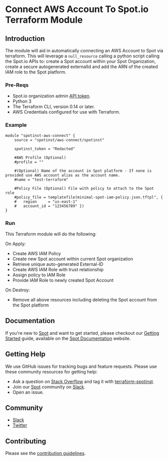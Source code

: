 # Connect AWS Account To Spot.io Terraform Module

## Introduction
The module will aid in automatically connecting an AWS Account to Spot via terraform.  This will leverage a `null_resource` calling a python script calling the Spot.io APIs to: create a Spot account within your Spot Organization, create a secure autogenerated externalId and add the ARN of the created IAM role to the Spot platform. 

### Pre-Reqs
* Spot.io organization admin [API token](https://docs.spot.io/administration/api/create-api-token).
* Python 3
* The Terraform CLI, version 0.14 or later.
* AWS Credentials configured for use with Terraform.

### Example
```hcl
module "spotinst-aws-connect" {
    source = "spotinst/aws-connect/spotinst"

    spotinst_token = "Redacted"
  
    #AWS Profile (Optional)
    #profile = ""

    #(Optional) Name of the account in Spot platform - If none is provided use AWS account alias as the account name.
    #name = "test-terraform"

    #Policy File (Optional) File with policy to attach to the Spot role
    #policy_file = templatefile(minimal-spot-iam-policy.json.tftpl", {
    #   region     = "us-east-1"
    #   account_id = "123456789" })
}
```

### Run
This Terraform module will do the following:

On Apply:
* Create AWS IAM Policy 
* Create new Spot account within current Spot organization
* Retrieve unique auto-generated External-ID 
* Create AWS IAM Role with trust relationship
* Assign policy to IAM Role
* Provide IAM Role to newly created Spot Account
  

On Destroy:
* Remove all above resources including deleting the Spot account from the Spot platform

## Documentation

If you're new to [Spot](https://spot.io/) and want to get started, please checkout our [Getting Started](https://docs.spot.io/connect-your-cloud-provider/) guide, available on the [Spot Documentation](https://docs.spot.io/) website.

## Getting Help

We use GitHub issues for tracking bugs and feature requests. Please use these community resources for getting help:

- Ask a question on [Stack Overflow](https://stackoverflow.com/) and tag it with [terraform-spotinst](https://stackoverflow.com/questions/tagged/terraform-spotinst/).
- Join our [Spot](https://spot.io/) community on [Slack](http://slack.spot.io/).
- Open an issue.

## Community

- [Slack](http://slack.spot.io/)
- [Twitter](https://twitter.com/spot_hq/)

## Contributing

Please see the [contribution guidelines](CONTRIBUTING.md).
